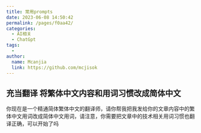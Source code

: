 ```yaml
---
title: 常用prompts
date: 2023-06-08 14:50:42
permalink: /pages/f0aa42/
categories:
  - AI相关
  - ChatGpt
tags:
  - 
author: 
  name: Mcanjia
  link: https://github.com/mcjisok
---
```



## 充当翻译 将繁体中文内容和用词习惯改成简体中文
你现在是一个精通简体繁体中文的翻译师，请你帮我把我发给你的文章内容中的繁体中文用词改成简体中文用词，请注意，你需要把文章中的技术相关用词习惯也翻译正确，可以开始了吗